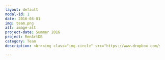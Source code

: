 ```yaml
---
layout: default
modal-id: 1
date: 2016-08-01
img: team.png
alt: image-alt
project-date: Summer 2016
project: RenArtDB
category: Team
description: <br><img class="img-circle" src="https://www.dropbox.com/s/l0h6td7tze65pgy/CarloCorsato.png?dl=1" alt="CarloCorsato" height="150" width="150"> <br><h3>Carlo Corsato</h3><br><p style="font-size:150%;">Project Design and Development, Data Entry, Data Validation, Map Design, Website <br><br> Carlo lectured on Renaissance Art and Architecture 1400-1600 and Baroque to Neoclassican Art and Architecture at Buckingham University.<br> <br> He co-edited with Deborah Howard the first monograph on the church of Frari, Venice, and published essays and catalogue entries on Early Modern Art and Architecture. <br> <br> He was responsible for the design, development and management of Renaissance Art Database including the creation of the interactive map. <br>Carlo contributed 17 entries.</p> <br> <br> <br> <img class="img-circle" src="https://www.dropbox.com/s/zeua14x33908wjm/LauraCassidy.jpg?dl=1" alt="LauraCassidy" height="130" width="130"><br>Data Entry<br><br>Laura is an undergraduate student at the University of Buckingham studying Art History with a minor in English Literature. <br><br>After volunteering with youth groups such as CIRCUIT in partnership with the Tate, and museums in Cambridge such as the Fitzwilliam and Kettle’s Yard, she is interested in using art history as a tool for communication.<br><br>Laura contributed 10 entries to RenArtDB.<br><br><br>

---
```

